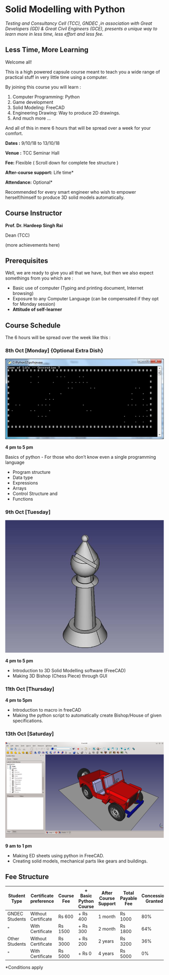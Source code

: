 <link rel = "stylesheet" href = "style/intro.css">

# Solid Modelling with Python


*Testing and Consultancy Cell (TCC), GNDEC ,in association with Great Developers (GD) & Great Civil Engineers (GCE), presents a unique way to learn more in less time, less effort and less fee.*


## Less Time, More Learning

Welcome all!

This is a high powered capsule course meant to teach you a wide range of practical stuff in very little time using a computer.

By joining this course you will learn :

1. Computer Programming: Python
1. Game development
1. Solid Modeling: FreeCAD
1. Engineering Drawing: Way to produce 2D drawings.
1. And much more ...

And all of this in mere 6 hours that will be spread over a week for your comfort.

**Dates :** 9/10/18 to 13/10/18

**Venue :** TCC Seminar Hall

**Fee:** Flexible ( Scroll down for complete fee structure )

**After-course support:** Life time*

**Attendance:** Optional*

Recommended for every smart engineer who wish to empower herself/himself to produce 3D solid models automatically.

## Course Instructor

**Prof. Dr. Hardeep Singh Rai**

Dean (TCC)

(more achievements here)

## Prerequisites

Well, we are ready to give you all that we have, but then we also expect somethings from you which are :
 
* Basic use of computer (Typing and printing document, Internet browsing)
* Exposure to any Computer Language (can be compensated if they opt for Monday session)
* **Attitude of self-learner**


## Course Schedule

The 6 hours will be spread over the week like this :

<div markdown="1">

### 8th Oct [Monday] {Optional Extra Dish}

<img src="images/GameOfLife.jpg" alt="GameOfLife" class="GameOfLife">

<div markdown="1">

**4 pm to 5 pm**

Basics of python - For those who don’t know even a single programming language           

- Program structure
- Data type
- Expressions
- Arrays
- Control Structure and
- Functions

</div>

</div>

<div markdown="1">

### 9th Oct [Tuesday]

<img src="images/bishop.jpg" alt="Bishop Image" class="bishop">

<div markdown="1">

**4 pm to 5 pm**

- Introduction to 3D Solid Modelling software (FreeCAD)
- Making 3D Bishop (Chess Piece) through GUI						 

</div>

</div>

### 11th Oct [Thursday]

**4 pm to 5pm**

- Introduction to macro in freeCAD
- Making the python script to automatically create Bishop/House of given specifications.

<div markdown="1">

### 13th Oct [Saturday] 

<img src="images/topGear.png" alt="topGear" class="topGear">

<div markdown="1">

**9 am to 1 pm**

- Making ED sheets using python in FreeCAD.
- Creating solid models, mechanical parts like gears and buildings.

</div>

</div>

## Fee Structure

 Student Type | Certificate preference | Course Fee | + Basic Python Course | After Course Support | Total Payable Fee | Concession Granted
--- | --- | --- | --- | --- | --- | --- |
GNDEC Students | Without Certificate | Rs 600 | + Rs 400 | 1 month | Rs 1000 | 80% | 
"               | With Certificate |  Rs 1500 | + Rs 300 | 2 month | Rs 1800 | 64% |
Other Students | Without Certificate|  Rs 3000 | + Rs 200 | 2 years | Rs 3200 | 36% |
"               | With Certificate |  Rs 5000 | + Rs 0 | 4 years | Rs 5000 | 0% |  

\*Conditions apply


